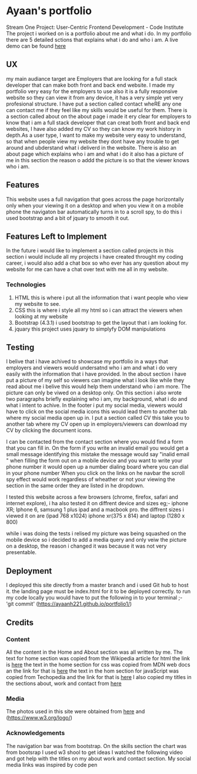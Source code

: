 #  Ayaan's portfolio
Stream One Project: User-Centric Frontend Development - Code Institute
The project i worked on is a portfolio about me and what i do.
In my portfolio there are 5 detailed sctions that explains what i do and who i am.
A live demo can be found [here]( https://ayaanh221.github.io/portfolio1/)

##  UX
 

my main audiance target are Employers that are looking for a full stack  developer that  can make both front and back end website. I made my portfolio very easy for the employers to use also it is a fully responsive website so they can view it from any device,
it has a very simple yet very profesional structure.
 I have put a section called contact wheRE any one can contact me if they feel like my skills would be useful for them.
There is a section called about on the about page i made it ery clear for employers to know that i am a full stack developer that can creat both front and back end websites,
I have also added my CV so they  can know  my work history in depth.As a user type, I want to make my website very easy to understand, so that when people view my website they dont have any trouble to get around and ubderstand what i deliverd in the website.
 There is also an about page which explains who i am and what i do it also has a picture of me in this section the reason o addd the picture is so that the viewer knows who i am.
##  Features
This website uses a full navigation that goes across the page horizontally only when your viewing it on a desktop and when you view it on a mobile phone the navigaton bar automatically turns in to a scroll spy, to do this i used bootstrap and a bit of jquary to smooth
it out.
##  Features Left to Implement
In the future i would like to implement a section called projects in this section i would include all my projects i have created throught my coding career, i would also add a chat box so who ever has any question about my website for me can have a chat over text with me all in my website.

###  Technologies

1. HTML this is where i put all the information that i want people who view my website to see.
2. CSS this is where i style all my html so i can attract the viewers when looking at my website
3. Bootstrap (4.3.1) i used bootstrap to get the layout that i am looking for.
4. jquary  this project uses jquary to simplyfy DOM manipulations


##  Testing
I belive that i have achived to showcase my portfolio in a ways that employers and viewers would undersatnd who i am and what i do very easily with the information that i have provided.
In the about section i have put a picture of my self so viewers can imagine what i look like while they read about me i belive this would help them understand who i am more. The picture can only be viwed on a desktop only.
On this section i also wrote two paragraphs briefly explaining who i am, my background, what i do and what i intent to achive.
In the footer i put my social media, viewers would have to click on the social media icons this would lead them to another tab 
where my social media open up in.
I put a section called CV this take you to another tab where my CV open up in employers/viewers can download my CV by clicking the document icons.

I can be contacted from the contact section where you would find a form that you can fill in. On the form if you write an invalid email you would get a small message identifying this mistake the message would say "inalid email " when filling the form out on a mobile device and you want to write your phone number it would open up a number dialing board where you can dial in your phone number
When you click on the links on he navbar the scroll spy effect would work regardless of wheather or not your viewing the section in the same order they are listed in he dropdown.

I tested this website across a few browsers (chrome, firefox, safari and internet explore), i ha also tested it on diffrent device and sizes eg;- iphone XR; Iphone 6, samsung 1 plus
ipad and a macbook pro.
the diffrent sizes i viewed it on are (ipad 768 x1024) iphone xr(375 x 814) and laptop (1280 x 800)

while i was doing the tests i relised my picture was being squashed on the mobile device so i decided to add a media query and only 
veiw the picture on a desktop, the reason i changed it was because it was not very presentable.

##  Deployment
I deployed this site directly from a master branch and i used Git hub to host it. the landing page must be index.html for it to be deployed correctly.
 to run my code locally you would have to put the following in to your terminal ;- 'git commit'  (https://ayaanh221.github.io/portfolio1/)
## Credits

### Content
All the content in the Home and About section was all written by me.
The text for home section was copied from the Wikipedia article for html  the link is [here](https://simple.m.wikipedia.org/wiki/HTML)
the text in the home section for css was copied from MDN web docs an the link for that is [here](https://developer.mozilla.org/en-US/docs/Archive/CSS3)
the text in the hom section for javaScript was copied from Techopedia and the link for that is [here](https://www.techopedia.com/definition/3929/javascript-js)
I also copied my titles in the sections about, work and contact from [here]( https://www.youtube.com/watch?v=V_lAhqLXT9A&list=LLvkm_Fx2R6CFvKmjWx5TZHA&index=53&t=0s)
###  Media
The photos used in this site were obtained from [here](https://unsplash.com/)
and (https://www.w3.org/logo/)

### Acknowledgements


The navigation bar was from bootstrap.
On the skills section the chart was from bootsrap
I used w3 shool to get ideas 
I watched the following video and got help with the titles on my about work and contact section.
My social media links was inspired by code pen 
